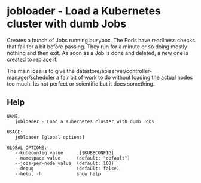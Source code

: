 # jobloader - Load a Kubernetes cluster with dumb Jobs

Creates a bunch of Jobs running busybox.
The Pods have readiness checks that fail for a bit before passing.
They run for a minute or so doing mostly nothing and then exit.
As soon as a Job is done and deleted, a new one is created to replace it.

The main idea is to give the datastore/apiserver/controller-manager/scheduler a fair bit of work to do without loading the actual nodes too much.
Its not perfect or scientific but it does something.

## Help
```
NAME:
   jobloader - Load a Kubernetes cluster with dumb Jobs

USAGE:
   jobloader [global options]

GLOBAL OPTIONS:
   --kubeconfig value      [$KUBECONFIG]
   --namespace value      (default: "default")
   --jobs-per-node value  (default: 100)
   --debug                (default: false)
   --help, -h             show help
```
